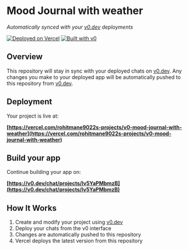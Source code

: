 # Mood Journal with weather

*Automatically synced with your [v0.dev](https://v0.dev) deployments*

[![Deployed on Vercel](https://img.shields.io/badge/Deployed%20on-Vercel-black?style=for-the-badge&logo=vercel)](https://vercel.com/rohitmane9022s-projects/v0-mood-journal-with-weather)
[![Built with v0](https://img.shields.io/badge/Built%20with-v0.dev-black?style=for-the-badge)](https://v0.dev/chat/projects/Iv5YaPMbmzB)

## Overview

This repository will stay in sync with your deployed chats on [v0.dev](https://v0.dev).
Any changes you make to your deployed app will be automatically pushed to this repository from [v0.dev](https://v0.dev).

## Deployment

Your project is live at:

**[https://vercel.com/rohitmane9022s-projects/v0-mood-journal-with-weather](https://vercel.com/rohitmane9022s-projects/v0-mood-journal-with-weather)**

## Build your app

Continue building your app on:

**[https://v0.dev/chat/projects/Iv5YaPMbmzB](https://v0.dev/chat/projects/Iv5YaPMbmzB)**

## How It Works

1. Create and modify your project using [v0.dev](https://v0.dev)
2. Deploy your chats from the v0 interface
3. Changes are automatically pushed to this repository
4. Vercel deploys the latest version from this repository